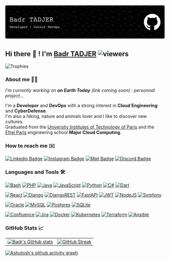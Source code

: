 # ![Header](./assets/github-header-image.png) #

## Hi there 👋 ! I'm [Badr TADJER](https://www.tadjerbadr.dev) ![viewers](https://komarev.com/ghpvc/?username=ImBadr&base=543&color=orange) ##

![Trophies](https://github-trophies.vercel.app/?username=ImBadr&theme=juicyfresh&title=MultiLanguage,LongTimeUser,Repositories,Commits,Followers,Stars)

### About me 🙋‍♂️ ###

_I’m currently working on __on Earth Today__ (link coming soon) : personnal project..._

I'm a __Developer__ and __DevOps__ with a strong interest in __Cloud Engineering__ and __CyberDefense__.\
I'm also a hiking, nature and animals lover and I like to discover new cultures.\
Graduated from the [University Institutes of Technology of Paris](https://www.iut.parisdescartes.fr) and the [Efrei Paris](https://www.efrei.fr) engineering school __Major Cloud Computing__.

### How to reach me ✉️ ###

[![Linkedin Badge](https://img.shields.io/badge/LinkedIn-blue?style=flat-square&logo=Linkedin&logoColor=&link=https://www.linkedin.com/in/badr-tadjer/)](https://www.linkedin.com/in/badr-tadjer/)
[![Instagram Badge](https://img.shields.io/badge/Instagram-purple?style=flat-square&logo=instagram&logoColor=white&link=https://www.instagram.com/badr.tdj/)](https://www.instagram.com/badr.tdj/)
[![Mail Badge](https://img.shields.io/badge/Gmail-D74C41?style=flat-square&logo=gmail&logoColor=white&link=mailto:tadjer.badr@gmail.com)](mailto:tadjer.badr@gmail.com)
[![Discord Badge](https://img.shields.io/badge/Discord-7289da?style=flat-square&logo=discord&logoColor=white&link=https://www.discordapp.com/users/493742957317324832)](https://www.discordapp.com/users/493742957317324832)

### Languages and Tools 🛠️ ###

[![Bash](https://img.shields.io/badge/bash-%23121011.svg?style=for-the-badge&logo=gnu-bash&logoColor=white)](https://img.shields.io/)
[![PHP](https://img.shields.io/badge/php-%23777BB4.svg?style=for-the-badge&logo=php&logoColor=white)](https://img.shields.io/)
[![Java](https://img.shields.io/badge/java-%23ED8B00.svg?style=for-the-badge&logo=openjdk&logoColor=white)](https://img.shields.io/)
[![JavaScript](https://img.shields.io/badge/javascript-%23323330.svg?style=for-the-badge&logo=javascript&logoColor=%23F7DF1E)](https://img.shields.io/)
[![Python](https://img.shields.io/badge/python-3670A0?style=for-the-badge&logo=python&logoColor=ffdd54)](https://img.shields.io/)
[![C#](https://img.shields.io/badge/c%23-%23239120.svg?style=for-the-badge&logo=csharp&logoColor=white)](https://img.shields.io/)
[![Dart](https://img.shields.io/badge/dart-%230175C2.svg?style=for-the-badge&logo=dart&logoColor=white)](https://img.shields.io/)

[![React](https://img.shields.io/badge/react-%2320232a.svg?style=for-the-badge&logo=react&logoColor=%2361DAFB)](https://img.shields.io/)
[![Django](https://img.shields.io/badge/django-%23092E20.svg?style=for-the-badge&logo=django&logoColor=white)](https://img.shields.io/)
[![DjangoREST](https://img.shields.io/badge/DJANGO-REST_FRAMEWORK-ff1709?style=for-the-badge&logo=django&logoColor=white&color=ff1709&labelColor=gray)](https://img.shields.io/)
[![FastAPI](https://img.shields.io/badge/FastAPI-005571?style=for-the-badge&logo=fastapi)](https://img.shields.io/)
[![JWT](https://img.shields.io/badge/JWT-black?style=for-the-badge&logo=JSON%20web%20tokens)](https://img.shields.io/)
[![NodeJS](https://img.shields.io/badge/node.js-6DA55F?style=for-the-badge&logo=node.js&logoColor=white)](https://img.shields.io/)
[![Symfony](https://img.shields.io/badge/symfony-%23000000.svg?style=for-the-badge&logo=symfony&logoColor=white)](https://img.shields.io/)

[![Oracle](https://img.shields.io/badge/Oracle_SQL-F80000?style=for-the-badge&logo=oracle&logoColor=white)](https://img.shields.io/)
[![MySQL](https://img.shields.io/badge/mysql-%2300f.svg?style=for-the-badge&logo=mysql&logoColor=white)](https://img.shields.io/)
[![Postgres](https://img.shields.io/badge/postgres-%23316192.svg?style=for-the-badge&logo=postgresql&logoColor=white)](https://img.shields.io/)
[![SQLite](https://img.shields.io/badge/sqlite-%2307405e.svg?style=for-the-badge&logo=sqlite&logoColor=white)](https://img.shields.io/)

[![Confluence](https://img.shields.io/badge/confluence-%23172BF4.svg?style=for-the-badge&logo=confluence&logoColor=white)](https://img.shields.io/)
[![Jira](https://img.shields.io/badge/jira-%230A0FFF.svg?style=for-the-badge&logo=jira&logoColor=white)](https://img.shields.io/)
[![Docker](https://img.shields.io/badge/docker-%230db7ed.svg?style=for-the-badge&logo=docker&logoColor=white)](https://img.shields.io/)
[![Kubernetes](https://img.shields.io/badge/kubernetes-%23326ce5.svg?style=for-the-badge&logo=kubernetes&logoColor=white)](https://img.shields.io/)
[![Terraform](https://img.shields.io/badge/terraform-%235835CC.svg?style=for-the-badge&logo=terraform&logoColor=white)](https://img.shields.io/)
[![Ansible](https://img.shields.io/badge/ansible-%231A1918.svg?style=for-the-badge&logo=ansible&logoColor=white)](https://img.shields.io/)

### GitHub Stats 📈 ###

|     |     |
| :-: | :-: |
| [![Badr's GitHub stats](https://github-readme-stats.vercel.app/api?username=ImBadr&show_icons=true&theme=vision-friendly-dark&border_radius=30&count_private=true&include_all_commits=true&hide=contribs,issues)](https://github.com/anuraghazra/github-readme-stats) | [![GitHub Streak](https://github-readme-streak-stats.herokuapp.com/?user=ImBadr&theme=highcontrast&border_radius=30&date_format=j%2Fn%5B%2FY%5D&mode=weekly&card_width=700)](https://git.io/streak-stats)       |

[![Ashutosh's github activity graph](https://github-readme-activity-graph.vercel.app/graph?username=ImBadr&custom_title=ImBadr's%20Contributions&hide_border=true&theme=high-contrast)](https://github.com/ashutosh00710/github-readme-activity-graph)

